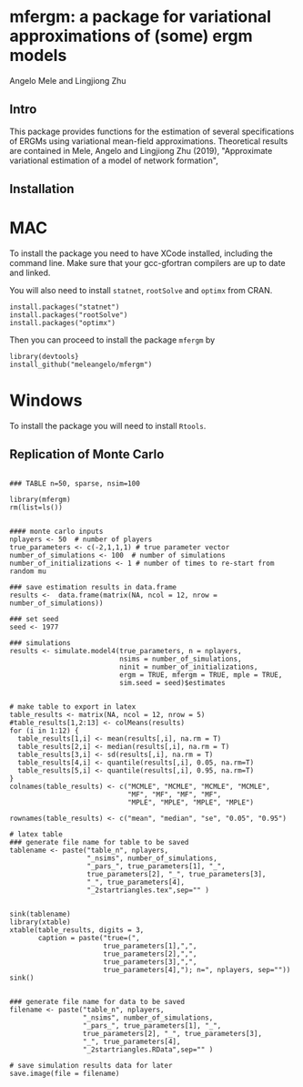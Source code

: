 # mfergm: a package for variational approximations of (some) ergm models
Angelo Mele and Lingjiong Zhu

## Intro
This package provides functions for the estimation of several specifications of ERGMs using variational mean-field approximations. 
Theoretical results are contained in 
Mele, Angelo and Lingjiong Zhu (2019), "Approximate variational estimation of a model of network formation", 


## Installation
# MAC
To install the package you need to have XCode installed, including the command line. 
Make sure that your gcc-gfortran compilers are up to date and linked. 

You will also need to install `statnet`, `rootSolve` and `optimx` from CRAN.
```{r}
install.packages("statnet")
install.packages("rootSolve")
install.packages("optimx")
```

Then you can proceed to install the package `mfergm` by

```{r}
library(devtools}
install_github("meleangelo/mfergm")
```

# Windows
To install the package you will need to install `Rtools`.


## Replication of Monte Carlo

```{r}

### TABLE n=50, sparse, nsim=100

library(mfergm)
rm(list=ls())


#### monte carlo inputs
nplayers <- 50  # number of players
true_parameters <- c(-2,1,1,1) # true parameter vector
number_of_simulations <- 100  # number of simulations
number_of_initializations <- 1 # number of times to re-start from random mu

### save estimation results in data.frame
results <-  data.frame(matrix(NA, ncol = 12, nrow = number_of_simulations))

### set seed
seed <- 1977

### simulations
results <- simulate.model4(true_parameters, n = nplayers, 
                           nsims = number_of_simulations, 
                           ninit = number_of_initializations,
                           ergm = TRUE, mfergm = TRUE, mple = TRUE, 
                           sim.seed = seed)$estimates


# make table to export in latex
table_results <- matrix(NA, ncol = 12, nrow = 5)
#table_results[1,2:13] <- colMeans(results)
for (i in 1:12) {
  table_results[1,i] <- mean(results[,i], na.rm = T)
  table_results[2,i] <- median(results[,i], na.rm = T)
  table_results[3,i] <- sd(results[,i], na.rm = T)
  table_results[4,i] <- quantile(results[,i], 0.05, na.rm=T)
  table_results[5,i] <- quantile(results[,i], 0.95, na.rm=T)
}
colnames(table_results) <- c("MCMLE", "MCMLE", "MCMLE", "MCMLE", 
                             "MF", "MF", "MF", "MF", 
                             "MPLE", "MPLE", "MPLE", "MPLE")

rownames(table_results) <- c("mean", "median", "se", "0.05", "0.95")

# latex table
### generate file name for table to be saved
tablename <- paste("table_n", nplayers, 
                   "_nsims", number_of_simulations, 
                   "_pars_", true_parameters[1], "_", 
                   true_parameters[2], "_", true_parameters[3], 
                   "_", true_parameters[4], 
                   "_2startriangles.tex",sep="" )


sink(tablename)
library(xtable)
xtable(table_results, digits = 3, 
       caption = paste("true=(", 
                       true_parameters[1],",",  
                       true_parameters[2],",",  
                       true_parameters[3],",",  
                       true_parameters[4],"); n=", nplayers, sep=""))
sink()


### generate file name for data to be saved
filename <- paste("table_n", nplayers, 
                  "_nsims", number_of_simulations, 
                  "_pars_", true_parameters[1], "_", 
                  true_parameters[2], "_", true_parameters[3],  
                  "_", true_parameters[4], 
                  "_2startriangles.RData",sep="" )

# save simulation results data for later
save.image(file = filename)


```
